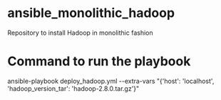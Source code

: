 # ansible_monolithic_hadoop
Repository to install Hadoop in monolithic fashion

# Command to run the playbook
ansible-playbook deploy_hadoop.yml --extra-vars "{'host': 'localhost', 'hadoop_version_tar': 'hadoop-2.8.0.tar.gz'}"